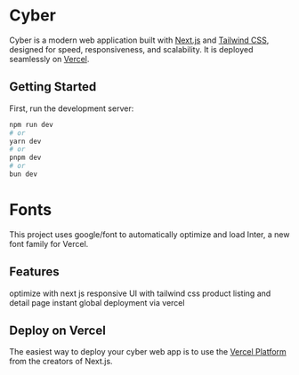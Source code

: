  # Cyber
 Cyber is a modern web application built with [Next.js](https://nextjs.org) and [Tailwind CSS](https://tailwindcss.com), designed for speed, responsiveness, and scalability. It is deployed seamlessly on [Vercel](https://vercel.com).

## Getting Started

First, run the development server:

```bash
npm run dev
# or
yarn dev
# or
pnpm dev
# or
bun dev
```

# Fonts

This project uses google/font to automatically optimize and load Inter, a new font family for Vercel.

## Features

optimize with next js
responsive UI with tailwind css
product listing and detail page
instant global deployment via vercel

## Deploy on Vercel

The easiest way to deploy your cyber web app is to use the [Vercel Platform](https://vercel.com/new?utm_medium=default-template&filter=next.js&utm_source=create-next-app&utm_campaign=create-next-app-readme) from the creators of Next.js.
